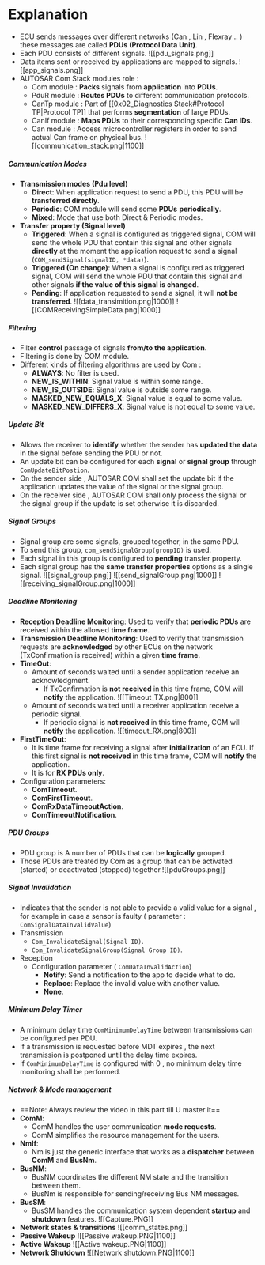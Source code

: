 # Explanation
- ECU sends messages over different networks (Can , Lin , Flexray .. ) these messages are called **PDUs (Protocol Data Unit)**.
- Each PDU consists of different signals.
	![[pdu_signals.png]]
- Data items sent or received by applications are mapped to signals.
	 ![[app_signals.png]]
- AUTOSAR Com Stack modules role :
	- Com module : **Packs** signals from **application** into **PDUs**.
	- PduR module : **Routes PDUs** to different communication protocols.
	- CanTp module : Part of [[0x02_Diagnostics Stack#Protocol TP|Protocol TP]] that performs **segmentation** of large PDUs.
	- CanIf module : **Maps PDUs** to their corresponding specific **Can IDs**.
	- Can module : Access microcontroller registers in order to send actual Can frame on physical bus.
	 ![[communication_stack.png|1100]]
##### Communication Modes
- **Transmission modes (Pdu level)**
	- **Direct**: When application request to send a PDU, this PDU will be **transferred directly**.
	- **Periodic**: COM module will send some **PDUs** **periodically**.
	- **Mixed**: Mode that use both Direct & Periodic modes.
- **Transfer property (Signal level)**
	- **Triggered**: When a signal is configured as triggered signal, COM will send the whole  PDU that contain this signal and other signals **directly** at the moment the application request to send a signal (`COM_sendSignal(signalID, *data)`).
	- **Triggered (On change)**: When a signal is configured as triggered signal, COM will send the whole  PDU that contain this signal and other signals **if the value of this signal is changed**.
	- **Pending**: If application requested to send a signal, it will **not be transferred**.
	 ![[data_transimition.png|1000]]
	![[COMReceivingSimpleData.png|1000]]
##### Filtering
- Filter **control** passage of signals **from/to the application**.
- Filtering is done by COM module.
- Different kinds of filtering algorithms are used by Com :
	- **ALWAYS**: No filter is used.
	- **NEW_IS_WITHIN**: Signal value is within some range.
	- **NEW_IS_OUTSIDE**: Signal value is outside some range.
	- **MASKED_NEW_EQUALS_X**: Signal value is equal to some value.
	- **MASKED_NEW_DIFFERS_X**: Signal value is not equal to some value.
##### Update Bit
- Allows the receiver to **identify** whether the sender has **updated the data** in the signal before sending the PDU or not.
- An update bit can be configured for each **signal** or **signal group** through `ComUpdateBitPostion`.
- On the sender side , AUTOSAR COM shall set the update bit if the application updates the value of the signal or the signal group.
- On the receiver side , AUTOSAR COM shall only process the signal or the signal group if the update is set otherwise it is discarded.
##### Signal Groups
- Signal group are some signals, grouped together, in the same PDU. 
- To send this group, `com_sendSignalGroup(groupID)` is used.
- Each signal in this group is configured to **pending** transfer property.
- Each signal group has the **same transfer properties** options as a single signal.
	![[signal_group.png]]
	![[send_signalGroup.png|1000]]
	![[receiving_signalGroup.png|1000]]
##### Deadline Monitoring
- **Reception Deadline Monitoring**: Used to verify that **periodic PDUs** are received within the allowed **time frame**.
- **Transmission Deadline Monitoring**: Used to verify that transmission requests are **acknowledged** by other ECUs on the network (TxConfirmation is received) within a given **time frame**.
- **TimeOut**:
	-  Amount of seconds waited until a sender application receive an acknowledgment. 
		- If TxConfirmation is **not received** in this time frame, COM will **notify** the application.
			 ![[Timeout_TX.png|800]]
	- Amount of seconds waited until a receiver application receive a periodic signal.
		- If periodic signal is **not received** in this time frame, COM will **notify** the application.
			 ![[timeout_RX.png|800]]
- **FirstTimeOut**:
	- It is time frame for receiving a signal after **initialization** of an ECU. If this first signal is **not received** in this time frame, COM will **notify** the application.
	- It is for **RX PDUs only**.
- Configuration parameters:
	- **ComTimeout**.
	- **ComFirstTimeout**.
	- **ComRxDataTimeoutAction**.
	- **ComTimeoutNotification**.
##### PDU Groups
- PDU group is A number of PDUs that can be **logically** grouped.
- Those PDUs are treated by Com as a group that can be activated (started) or deactivated (stopped) together.![[pduGroups.png]]
##### Signal Invalidation
- Indicates that the sender is not able to provide a valid value for a signal , for example in case a sensor is faulty ( parameter : `ComSignalDataInvalidValue`)
- Transmission
	- `Com_InvalidateSignal(Signal ID)`.
	- `Com_InvalidateSignalGroup(Signal Group ID)`.
- Reception
	- Configuration parameter ( `ComDataInvalidAction`)
		- **Notify**: Send a notification to the app to decide what to do.
		- **Replace**: Replace the invalid value with another value.
		- **None**.
##### Minimum Delay Timer
- A minimum delay time `ComMinimumDelayTime` between transmissions can be configured per PDU.
- If a transmission is requested before MDT expires , the next transmission is postponed until the delay time expires.
- If `ComMinimumDelayTime` is configured with 0 , no minimum delay time monitoring shall be performed.
#####  Network & Mode management
- ==Note: Always review the video in this part till U master it==
- **ComM**:
	- ComM handles the user communication **mode requests**.
	- ComM simplifies the resource management for the users.
- **NmIf**:
	- Nm is just the generic interface that works as a **dispatcher** between **ComM** and **BusNm**.
- **BusNM**:
	- BusNM coordinates the different NM state and the transition between them.
	- BusNm is responsible for sending/receiving Bus NM messages.
- **BusSM**:
	- BusSM handles the communication system dependent **startup** and **shutdown** features.
	![[Capture.PNG]]
- **Network states & transitions**
	![[comm_states.png]]
- **Passive Wakeup**
	![[Passive wakeup.PNG|1100]]
- **Active Wakeup**
	 ![[Active wakeup.PNG|1100]]
- **Network Shutdown**
	![[Network shutdown.PNG|1100]]